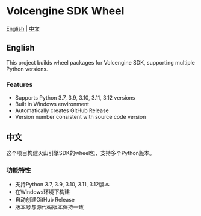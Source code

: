 # Volcengine SDK Wheel

[English](#english) | [中文](#chinese)

<a name="english"></a>
## English

This project builds wheel packages for Volcengine SDK, supporting multiple Python versions.

### Features

- Supports Python 3.7, 3.9, 3.10, 3.11, 3.12 versions
- Built in Windows environment
- Automatically creates GitHub Release
- Version number consistent with source code version


<a name="chinese"></a>
## 中文

这个项目构建火山引擎SDK的wheel包，支持多个Python版本。

### 功能特性

- 支持Python 3.7, 3.9, 3.10, 3.11, 3.12版本
- 在Windows环境下构建
- 自动创建GitHub Release
- 版本号与源代码版本保持一致

